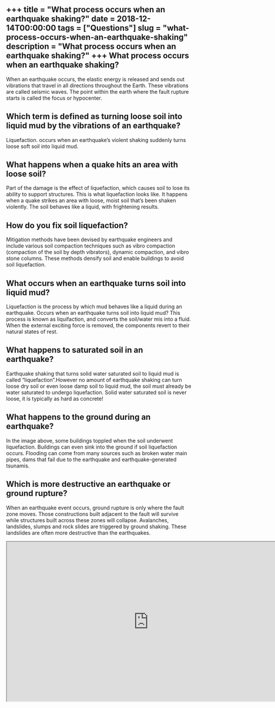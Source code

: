 +++
title = "What process occurs when an earthquake shaking?"
date = 2018-12-14T00:00:00
tags = ["Questions"]
slug = "what-process-occurs-when-an-earthquake-shaking"
description = "What process occurs when an earthquake shaking?"
+++
What process occurs when an earthquake shaking?
-----------------------------------------------

When an earthquake occurs, the elastic energy is released and sends out vibrations that travel in all directions throughout the Earth. These vibrations are called seismic waves. The point within the earth where the fault rupture starts is called the focus or hypocenter.

Which term is defined as turning loose soil into liquid mud by the vibrations of an earthquake?
-----------------------------------------------------------------------------------------------

Liquefaction. occurs when an earthquake’s violent shaking suddenly turns loose soft soil into liquid mud.

What happens when a quake hits an area with loose soil?
-------------------------------------------------------

Part of the damage is the effect of liquefaction, which causes soil to lose its ability to support structures. This is what liquefaction looks like. It happens when a quake strikes an area with loose, moist soil that’s been shaken violently. The soil behaves like a liquid, with frightening results.

How do you fix soil liquefaction?
---------------------------------

Mitigation methods have been devised by earthquake engineers and include various soil compaction techniques such as vibro compaction (compaction of the soil by depth vibrators), dynamic compaction, and vibro stone columns. These methods densify soil and enable buildings to avoid soil liquefaction.

What occurs when an earthquake turns soil into liquid mud?
----------------------------------------------------------

Liquefaction is the process by which mud behaves like a liquid during an earthquake. Occurs when an earthquake turns soil into liquid mud? This process is known as liquifaction, and converts the soil/water mis into a fluid. When the external exciting force is removed, the components revert to their natural states of rest.

What happens to saturated soil in an earthquake?
------------------------------------------------

Earthquake shaking that turns solid water saturated soil to liquid mud is called “liquefaction”.However no amount of earthquake shaking can turn loose dry soil or even loose damp soil to liquid mud, the soil must already be water saturated to undergo liquefaction. Solid water saturated soil is never loose, it is typically as hard as concrete!

What happens to the ground during an earthquake?
------------------------------------------------

In the image above, some buildings toppled when the soil underwent liquefaction. Buildings can even sink into the ground if soil liquefaction occurs. Flooding can come from many sources such as broken water main pipes, dams that fail due to the earthquake and earthquake-generated tsunamis.

Which is more destructive an earthquake or ground rupture?
----------------------------------------------------------

When an earthquake event occurs, ground rupture is only where the fault zone moves. Those constructions built adjacent to the fault will survive while structures built across these zones will collapse. Avalanches, landslides, slumps and rock slides are triggered by ground shaking. These landslides are often more destructive than the earthquakes.

<iframe allow="accelerometer; autoplay; clipboard-write; encrypted-media; gyroscope; picture-in-picture" allowfullscreen="" class="__youtube_prefs__  epyt-is-override  no-lazyload" data-no-lazy="1" data-origheight="433" data-origwidth="770" data-skipgform_ajax_framebjll="" height="433" id="_ytid_40283" loading="lazy" src="https://www.youtube.com/embed/esjYYm7k0cc?enablejsapi=1&autoplay=0&cc_load_policy=0&cc_lang_pref=&iv_load_policy=1&loop=0&modestbranding=0&rel=1&fs=1&playsinline=0&autohide=2&theme=dark&color=red&controls=1&" title="YouTube player" width="770"></iframe>